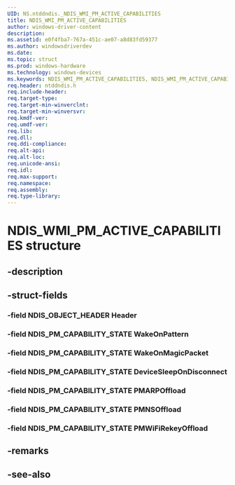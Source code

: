 ```yaml
---
UID: NS.ntddndis._NDIS_WMI_PM_ACTIVE_CAPABILITIES
title: NDIS_WMI_PM_ACTIVE_CAPABILITIES
author: windows-driver-content
description: 
ms.assetid: e0f4fba7-767a-451c-ae07-a8d83fd59377
ms.author: windowsdriverdev
ms.date: 
ms.topic: struct
ms.prod: windows-hardware
ms.technology: windows-devices
ms.keywords: NDIS_WMI_PM_ACTIVE_CAPABILITIES, NDIS_WMI_PM_ACTIVE_CAPABILITIES, *PNDIS_WMI_PM_ACTIVE_CAPABILITIES
req.header: ntddndis.h
req.include-header:
req.target-type:
req.target-min-winverclnt:
req.target-min-winversvr:
req.kmdf-ver:
req.umdf-ver:
req.lib:
req.dll:
req.ddi-compliance:
req.alt-api:
req.alt-loc:
req.unicode-ansi:
req.idl:
req.max-support:
req.namespace:
req.assembly:
req.type-library:
---
```


# NDIS_WMI_PM_ACTIVE_CAPABILITIES structure

## -description



## -struct-fields

### -field NDIS_OBJECT_HEADER Header			
 	
### -field NDIS_PM_CAPABILITY_STATE WakeOnPattern			
 	
### -field NDIS_PM_CAPABILITY_STATE WakeOnMagicPacket			
 	
### -field NDIS_PM_CAPABILITY_STATE DeviceSleepOnDisconnect			
 	
### -field NDIS_PM_CAPABILITY_STATE PMARPOffload			
 	
### -field NDIS_PM_CAPABILITY_STATE PMNSOffload			
 	
### -field NDIS_PM_CAPABILITY_STATE PMWiFiRekeyOffload			
 	
## -remarks

## -see-also